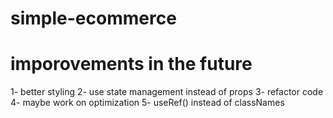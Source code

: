 # simple-ecommerce

# imporovements in the future

1- better styling
2- use state management instead of props
3- refactor code
4- maybe work on optimization
5- useRef() instead of classNames
